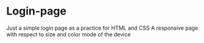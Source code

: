 # Login-page
Just a simple login page as a practice for HTML and CSS
A responsive page with respect to size and color mode of the device
